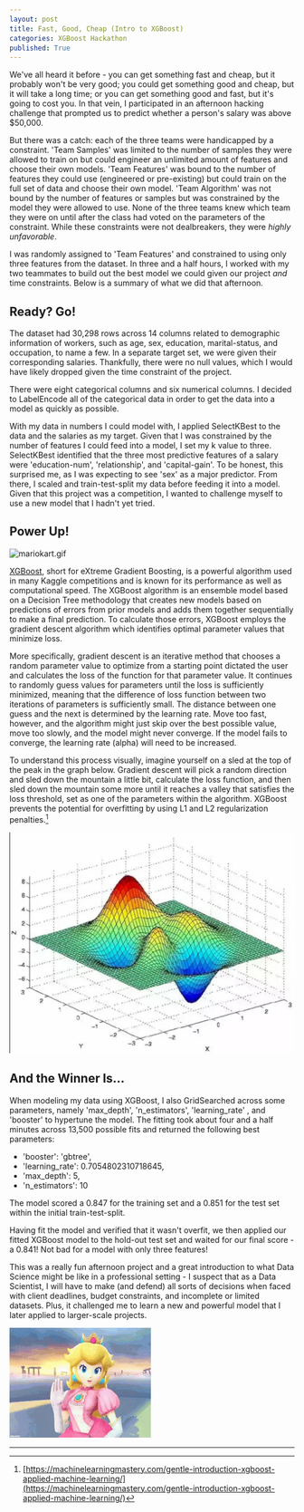 ```yaml
---
layout: post
title: Fast, Good, Cheap (Intro to XGBoost)
categories: XGBoost Hackathon
published: True
---
```


We've all heard it before - you can get something fast and cheap, but it probably won't be very good; you could get something good and cheap, but it will take a long time; or you can get something good and fast, but it's going to cost you.  In that vein, I participated in an afternoon hacking challenge that prompted us to predict whether a person's salary was above $50,000.

But there was a catch: each of the three teams were handicapped by a constraint.  'Team Samples' was limited to the number of samples they were allowed to train on but could engineer an unlimited amount of features and choose their own models.  'Team Features' was bound to the number of features they could use (engineered or pre-existing) but could train on the full set of data and choose their own model.  'Team Algorithm' was not bound by the number of features or samples but was constrained by the model they were allowed to use.  None of the three teams knew which team they were on until after the class had voted on the parameters of the constraint.  While these constraints were not dealbreakers, they were *highly unfavorable*.  

I was randomly assigned to 'Team Features' and constrained to using only three features from the dataset.  In three and a half hours, I worked with my two teammates to build out the best model we could given our project *and* time constraints.  Below is a summary of what we did that afternoon.

## Ready? Go!

The dataset had 30,298 rows across 14 columns related to demographic information of workers, such as age, sex, education, marital-status, and occupation, to name a few.  In a separate target set, we were given their corresponding salaries.  Thankfully, there were no null values, which I would have likely dropped given the time constraint of the project.

There were eight categorical columns and six numerical columns.  I decided to LabelEncode all of the categorical data in order to get the data into a model as quickly as possible.

With my data in numbers I could model with, I applied SelectKBest to the data and the salaries as my target.  Given that I was constrained by the number of features I could feed into a model, I set my k value to three.  SelectKBest identified that the three most predictive features of a salary were 'education-num', 'relationship', and 'capital-gain'.  To be honest, this surprised me, as I was expecting to see 'sex' as a major predictor.  From there, I scaled and train-test-split my data before feeding it into a model.  Given that this project was a competition, I wanted to challenge myself to use a new model that I hadn't yet tried.  

## Power Up!

![mariokart.gif](/static/img/mariokart.gif)

[XGBoost](https://github.com/dmlc/xgboost), short for eXtreme Gradient Boosting, is a powerful algorithm used in many Kaggle competitions and is known for its performance as well as computational speed.  The XGBoost algorithm is an ensemble model based on a Decision Tree methodology that creates new models based on predictions of errors from prior models and adds them together sequentially to make a final prediction.  To calculate those errors, XGBoost employs the gradient descent algorithm which identifies optimal parameter values that minimize loss.  

More specifically, gradient descent is an iterative method that chooses a random parameter value to optimize from a starting point dictated the user and calculates the loss of the function for that parameter value.  It continues to randomly guess values for parameters until the loss is sufficiently minimized, meaning that the difference of loss function between two iterations of parameters is sufficiently small.  The distance between one guess and the next is determined by the learning rate.  Move too fast, however, and the algorithm might just skip over the best possible value, move too slowly, and the model might never converge.  If the model fails to converge, the learning rate (alpha) will need to be increased.

To understand this process visually, imagine yourself on a sled at the top of the peak in the graph below.  Gradient descent will pick a random direction and sled down the mountain a little bit, calculate the loss function, and then sled down the mountain some more until it reaches a valley that satisfies the loss threshold, set as one of the parameters within the algorithm.  XGBoost prevents the potential for overfitting by using L1 and L2 regularization penalties.[^1]

![gradient-descent.jpg](/static/img/gradient-descent.jpg)

## And the Winner Is...

When modeling my data using XGBoost, I also GridSearched across some parameters, namely 'max_depth', 'n_estimators', 'learning_rate' , and 'booster' to hypertune the model.  The fitting took about four and a half minutes across 13,500 possible fits and returned the following best parameters:

- 'booster': 'gbtree',
- 'learning_rate': 0.7054802310718645,
- 'max_depth': 5,
- 'n_estimators': 10

The model scored a 0.847 for the training set and a 0.851 for the test set within the initial train-test-split.

Having fit the model and verified that it wasn't overfit, we then applied our fitted XGBoost model to the hold-out test set and waited for our final score - a 0.841!  Not bad for a model with only three features!

This was a really fun afternoon project and a great introduction to what Data Science might be like in a professional setting - I suspect that as a Data Scientist, I will have to make (and defend) all sorts of decisions when faced with client deadlines, budget constraints, and incomplete or limited datasets.  Plus, it challenged me to learn a new and powerful model that I later applied to larger-scale projects.

![peach.gif](/static/img/peach.gif)

---
[^1]: [https://machinelearningmastery.com/gentle-introduction-xgboost-applied-machine-learning/](https://machinelearningmastery.com/gentle-introduction-xgboost-applied-machine-learning/)
